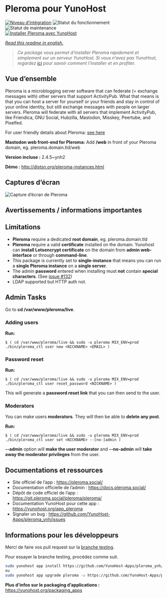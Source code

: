 <!--
N.B.: This README was automatically generated by https://github.com/YunoHost/apps/tree/master/tools/README-generator
It shall NOT be edited by hand.
-->

# Pleroma pour YunoHost

[![Niveau d’intégration](https://dash.yunohost.org/integration/pleroma.svg)](https://dash.yunohost.org/appci/app/pleroma) ![Statut du fonctionnement](https://ci-apps.yunohost.org/ci/badges/pleroma.status.svg) ![Statut de maintenance](https://ci-apps.yunohost.org/ci/badges/pleroma.maintain.svg)  
[![Installer Pleroma avec YunoHost](https://install-app.yunohost.org/install-with-yunohost.svg)](https://install-app.yunohost.org/?app=pleroma)

*[Read this readme in english.](./README.md)*

> *Ce package vous permet d’installer Pleroma rapidement et simplement sur un serveur YunoHost.
Si vous n’avez pas YunoHost, regardez [ici](https://yunohost.org/#/install) pour savoir comment l’installer et en profiter.*

## Vue d’ensemble

Pleroma is a microblogging server software that can federate (= exchange messages with) other servers that support ActivityPub. What that means is that you can host a server for yourself or your friends and stay in control of your online identity, but still exchange messages with people on larger servers. Pleroma will federate with all servers that implement ActivityPub, like Friendica, GNU Social, Hubzilla, Mastodon, Misskey, Peertube, and Pixelfed.

For user friendly details about Pleroma: [see here](https://blog.soykaf.com/post/what-is-pleroma/)

**Mastodon web front-end for Pleroma:** Add **/web** in front of your Pleroma domain, eg. pleroma.domain.tld/web


**Version incluse :** 2.4.5~ynh2

**Démo :** http://distsn.org/pleroma-instances.html

## Captures d’écran

![Capture d’écran de Pleroma](./doc/screenshots/screenshot1.png)

## Avertissements / informations importantes

## Limitations

- **Pleroma** require a dedicated **root domain**, eg. pleroma.domain.tld
- **Pleroma** require a valid **certificate** installed on the domain. Yunohost can **install Letsencrypt certificate** on the domain from **admin web-interface** or through **command-line**.
- This package is currently set to **single-instance** that means you can run a **single Pleroma instance** on a **single server**.
- The admin **password** entered when installing must **not** contain **special characters**. (See [issue #132](https://github.com/YunoHost-Apps/pleroma_ynh/issues/132))
- LDAP supported but HTTP auth not.

## Admin Tasks
Go to **cd /var/www/pleroma/live**.

### Adding users

**Run:**

    $ ( cd /var/www/pleroma/live && sudo -u pleroma MIX_ENV=prod ./bin/pleroma_ctl user new <NICKNAME> <EMAIL> )

### Password reset

**Run:** 

    $ ( cd /var/www/pleroma/live && sudo -u pleroma MIX_ENV=prod ./bin/pleroma_ctl user reset_password <NICKNAME> )

This will generate a **password reset link** that you can then send to the user.

### Moderators

You can make users **moderators**. They will then be able to **delete any post**.

**Run:**

    $ ( cd /var/www/pleroma/live && sudo -u pleroma MIX_ENV=prod ./bin/pleroma_ctl user set <NICKNAME> --[no-]admin )

**--admin** option will **make the user moderator** and **--no-admin** will **take away the moderator privileges** from the user.

## Documentations et ressources

* Site officiel de l’app : <https://pleroma.social/>
* Documentation officielle de l’admin : <https://docs.pleroma.social/>
* Dépôt de code officiel de l’app : <https://git.pleroma.social/pleroma/pleroma/>
* Documentation YunoHost pour cette app : <https://yunohost.org/app_pleroma>
* Signaler un bug : <https://github.com/YunoHost-Apps/pleroma_ynh/issues>

## Informations pour les développeurs

Merci de faire vos pull request sur la [branche testing](https://github.com/YunoHost-Apps/pleroma_ynh/tree/testing).

Pour essayer la branche testing, procédez comme suit.

``` bash
sudo yunohost app install https://github.com/YunoHost-Apps/pleroma_ynh/tree/testing --debug
ou
sudo yunohost app upgrade pleroma -u https://github.com/YunoHost-Apps/pleroma_ynh/tree/testing --debug
```

**Plus d’infos sur le packaging d’applications :** <https://yunohost.org/packaging_apps>